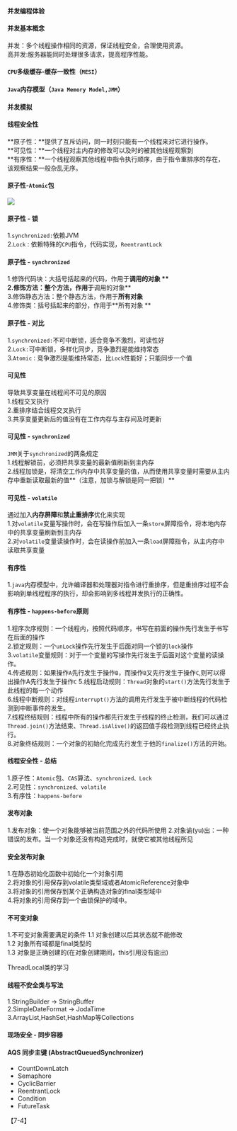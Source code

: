 #### 并发编程体验

#### 并发基本概念

并发：多个线程操作相同的资源，保证线程安全，合理使用资源。  
高并发:服务器能同时处理很多请求，提高程序性能。    

#### `CPU`多级缓存-缓存一致性（`MESI`）

#### `Java`内存模型（`Java Memory Model,JMM`）  

#### 并发模拟  

#### 线程安全性  

**原子性：**提供了互斥访问，同一时刻只能有一个线程来对它进行操作。  
**可见性：**一个线程对主内存的修改可以及时的被其他线程观察到  
**有序性：**一个线程观察其他线程中指令执行顺序，由于指令重排序的存在，该观察结果一般杂乱无序。  




#### 原子性-`Atomic`包

![](https://nanganghuang.github.io/Concurrent/img/Snipaste_2019-09-07_14-38-19.png)

#### 原子性 - 锁

1.`synchronized:`依赖JVM  
2.`Lock：`依赖特殊的`CPU`指令，代码实现，`ReentrantLock ` 

#### 原子性 - `synchronized ` 

1.修饰代码块：大括号括起来的代码，作用于**调用的对象 **   
2.修饰方法：整个方法，作用于**调用的对象**  
3.修饰静态方法：整个静态方法，作用于**所有对象**  
4.修饰类：括号括起来的部分，作用于**所有对象 **   

#### 原子性 - 对比

1.`synchronized:`不可中断锁，适合竞争不激烈，可读性好  
2.`Lock:`可中断锁，多样化同步，竞争激烈是能维持常态  
3.`Atomic：`竞争激烈是能维持常态，比`Lock`性能好；只能同步一个值  

#### 可见性

导致共享变量在线程间不可见的原因  
1.线程交叉执行  
2.重排序结合线程交叉执行  
3.共享变量更新后的值没有在工作内存与主存间及时更新  

#### 可见性 - `synchronized`
`JMM`关于`synchronized`的两条规定  
1.线程解锁前，必须把共享变量的最新值刷新到主内存  
2.线程加锁是，将清空工作内存中共享变量的值，从而使用共享变量时需要从主内存中重新读取最新的值**（注意，加锁与解锁是同一把锁）**  

#### 可见性 - `volatile`
通过加入**内存屏障**和**禁止重排序**优化来实现  
1.对`volatile`变量写操作时，会在写操作后加入一条`store`屏障指令，将本地内存中的共享变量刷新到主内存  
2.对`volatile`变量读操作时，会在读操作前加入一条`load`屏障指令，从主内存中读取共享变量  

#### 有序性

1.`java`内存模型中，允许编译器和处理器对指令进行重排序，但是重排序过程不会影响到单线程程序的执行，却会影响到多线程并发执行的正确性。  

#### 有序性 - `happens-before`原则

1.程序次序规则：一个线程内，按照代码顺序，书写在前面的操作先行发生于书写在后面的操作  
2.锁定规则：一个`unLock`操作先行发生于后面对同一个锁的`lock`操作  
3.`volatile`变量规则：对于一个变量的写操作先行发生于后面对这个变量的读操作。  
4.传递规则：如果操作`A`先行发生于操作`B`，而操作`B`又先行发生于操作`C`,则可以得出操作A先行发生于操作`C` 
5.线程启动规则：`Thread`对象的`start()`方法先行发生于此线程的每一个动作  
6.线程中断规则：对线程`interrupt()`方法的调用先行发生于被中断线程的代码检测到中断事件的发生。  
7.线程终结规则：线程中所有的操作都先行发生于线程的终止检测，我们可以通过`Thread.join()`方法结束、`Thread.isAlive()`的返回值手段检测到线程已经终止执行。  
8.对象终结规则：一个对象的初始化完成先行发生于他的`finalize()`方法的开始。 


#### 线程安全性 - 总结

1.原子性：`Atomic`包、`CAS`算法、`synchronized、Lock`  
2.可见性：`synchronized、volatile`  
3.有序性：`happens-before` 

#### 发布对象

1.发布对象：使一个对象能够被当前范围之外的代码所使用
2.对象谕(yu)出：一种错误的发布。当一个对象还没有构造完成时，就使它被其他线程所见

#### 安全发布对象

1.在静态初始化函数中初始化一个对象引用  
2.将对象的引用保存到volatile类型域或者AtomicReference对象中  
3.将对象的引用保存到某个正确构造对象的final类型域中  
4.将对象的引用保存到一个由锁保护的域中。 

#### 不可变对象

1.不可变对象需要满足的条件
	1.1 对象创建以后其状态就不能修改    
	1.2 对象所有域都是final类型的    
	1.3 对象是正确创建的(在对象创建期间，this引用没有逾出)   
	
ThreadLocal类的学习

#### 线程不安全类与写法

1.StringBuilder -> StringBuffer  
2.SimpleDateFormat -> JodaTime  
3.ArrayList,HashSet,HashMap等Collections  



#### 现场安全 - 同步容器


#### AQS 同步主键 (AbstractQueuedSynchronizer)

+ CountDownLatch
+ Semaphore
+ CyclicBarrier
+ ReentrantLock
+ Condition
+ FutureTask

【7-4】





